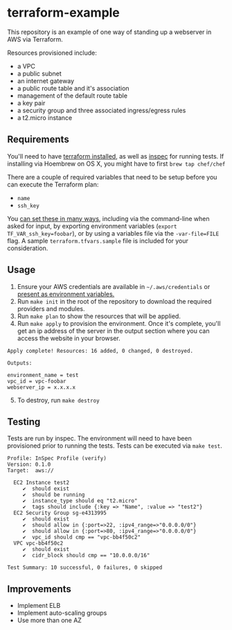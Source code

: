 # terraform-example

This repository is an example of one way of standing up a webserver in AWS via Terraform.

Resources provisioned include:

* a VPC
* a public subnet
* an internet gateway
* a public route table and it's association
* management of the default route table
* a key pair
* a security group and three associated ingress/egress rules
* a t2.micro instance

## Requirements

You'll need to have [terraform installed](https://www.terraform.io/downloads.html), as well as [inspec](https://www.inspec.io/downloads/) for running tests. If installing via Hoembrew on OS X, you might have to first `brew tap chef/chef`

There are a couple of required variables that need to be setup before you can execute the Terraform plan:

* `name`
* `ssh_key`

You [can set these in many ways](https://www.terraform.io/docs/configuration/variables.html), including via the command-line when asked for input, by exporting environment variables (`export TF_VAR_ssh_key=foobar`), or by using a variables file via the `-var-file=FILE` flag. A sample `terraform.tfvars.sample` file is included for your consideration.

## Usage

1. Ensure your AWS credentials are available in `~/.aws/credentials` or [present as environment variables.](https://www.terraform.io/docs/providers/aws/index.html)
2. Run `make init` in the root of the repository to download the required providers and modules.
3. Run `make plan` to show the resources that will be applied.
4. Run `make apply` to provision the environment. Once it's complete, you'll get an ip address of the server in the output section where you can access the website in your browser.

```
Apply complete! Resources: 16 added, 0 changed, 0 destroyed.

Outputs:

environment_name = test
vpc_id = vpc-foobar
webserver_ip = x.x.x.x
```

5. To destroy, run `make destroy`

## Testing

Tests are run by inspec. The environment will need to have been provisioned prior to running the tests. Tests can be executed via `make test`.

```
Profile: InSpec Profile (verify)
Version: 0.1.0
Target:  aws://

  EC2 Instance test2
     ✔  should exist
     ✔  should be running
     ✔  instance_type should eq "t2.micro"
     ✔  tags should include {:key => "Name", :value => "test2"}
  EC2 Security Group sg-e4313995
     ✔  should exist
     ✔  should allow in {:port=>22, :ipv4_range=>"0.0.0.0/0"}
     ✔  should allow in {:port=>80, :ipv4_range=>"0.0.0.0/0"}
     ✔  vpc_id should cmp == "vpc-bb4f50c2"
  VPC vpc-bb4f50c2
     ✔  should exist
     ✔  cidr_block should cmp == "10.0.0.0/16"

Test Summary: 10 successful, 0 failures, 0 skipped
```

## Improvements

* Implement ELB
* Implement auto-scaling groups
* Use more than one AZ
